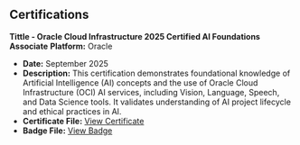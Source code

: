## Certifications

**Tittle - Oracle Cloud Infrastructure 2025 Certified Al Foundations Associate**
**Platform:** Oracle
- **Date:** September 2025
- **Description:** This certification demonstrates foundational knowledge of Artificial Intelligence (AI) concepts and the use of Oracle Cloud Infrastructure (OCI) AI                       services, including Vision, Language, Speech, and Data Science tools. It validates understanding of AI project lifecycle and ethical practices in AI.
- **Certificate File:** [View Certificate](./Oracle_SQL_Certificate.pdf)
- **Badge File:** [View Badge](.)
